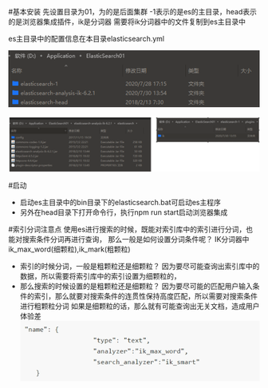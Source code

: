 #基本安装
先设置目录为01，为的是后面集群
-1表示的是es的主目录，head表示的是浏览器集成插件，ik是分词器
需要将ik分词器中的文件复制到es主目录中

es主目录中的配置信息在本目录elasticsearch.yml

![binaryTree](../instructions/es安装路径.png "binaryTree")

![binaryTree](../instructions/ik插件.png "binaryTree")

#启动
- 启动es主目录中的bin目录下的elasticsearch.bat可启动es主程序
- 另外在head目录下打开命令行，执行npm run start启动浏览器集成

#索引分词注意点
使用es进行搜索的时候，既能对索引库中的索引进行分词，也能对搜索条件分词再进行查询，
那么一般是如何设置分词条件呢？  IK分词器中ik_max_word(细颗粒),ik_mark(粗颗粒)

- 索引的时候分词，一般是粗颗粒还是细颗粒？
因为要尽可能查询出索引库中的数据，所以需要将索引库中的索引设置为细颗粒的，
-  那么搜索的时候设置的是粗颗粒还是细颗粒？
因为要尽可能的匹配用户输入条件的索引，那么就要对搜索条件的连贯性保持高度匹配，所以需要对搜索条件进行粗颗粒分词
如果是细颗粒的话，那么就有可能查询出无关文档，造成用户体验差
![binaryTree](../instructions/索引分词颗粒细度示例.png "binaryTree")